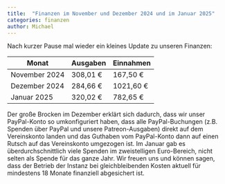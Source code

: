 ```yaml
---
title:  "Finanzen im November und Dezember 2024 und im Januar 2025"
categories: finanzen
author: Michael
---
```

Nach kurzer Pause mal wieder ein kleines Update zu unseren Finanzen:

| Monat         | Ausgaben | Einnahmen |
|---------------|----------|-----------|
| November 2024 | 308,01 € |  167,50 € |
| Dezember 2024 | 284,66 € | 1021,60 € |
| Januar 2025   | 320,02 € |  782,65 € |

Der große Brocken im Dezember erklärt sich dadurch, dass wir unser PayPal-Konto so umkonfiguriert haben, dass alle PayPal-Buchungen (z.B. Spenden über PayPal und unsere Patreon-Ausgaben) direkt auf dem Vereinskonto landen und das Guthaben vom PayPal-Konto dann auf einen Rutsch auf das Vereinskonto umgezogen ist. Im Januar gab es überdurchschnittlich viele Spenden im zweistelligen Euro-Bereich, nicht selten als Spende für das ganze Jahr. Wir freuen uns und können sagen, dass der Betrieb der Instanz bei gleichbleibenden Kosten aktuell für mindestens 18 Monate finanziell abgesichert ist.
